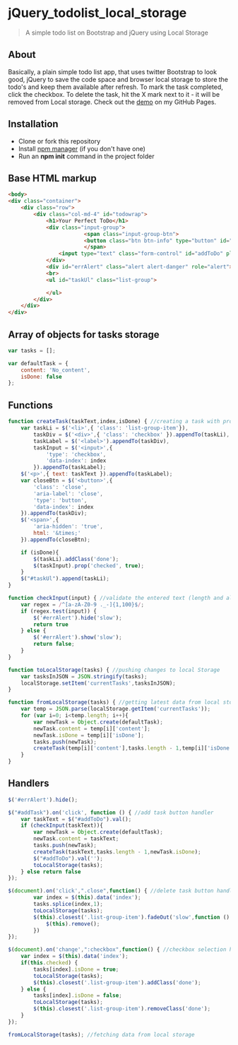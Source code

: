 # jQuery_todolist_local_storage
> A simple todo list on Bootstrap and jQuery using Local Storage

## About
Basically, a plain simple todo list app, that uses twitter Bootstrap to look good, jQuery to save the code space
and browser local storage to store the todo's and keep them available after refresh. To mark the task completed,
click the checkbox. To delete the task, hit the X mark next to it - it will be removed from Local storage. Check out the
[demo](https://iamwerby.github.io/) on my GitHub Pages.

## Installation
* Clone or fork this repository
* Install [npm manager](https://docs.npmjs.com/getting-started/what-is-npm) (if you don't have one)
* Run an **npm init** command in the project folder

## Base HTML markup

```html
<body>
<div class="container">
    <div class="row">
        <div class="col-md-4" id="todowrap">
            <h1>Your Perfect ToDo</h1>
            <div class="input-group">
                        <span class="input-group-btn">
                        <button class="btn btn-info" type="button" id="addTask">Add</button>
                        </span>
                <input type="text" class="form-control" id="addToDo" placeholder="What are we doing?">
            </div>
            <div id="errAlert" class="alert alert-danger" role="alert"><strong>Oops!</strong> Please enter a valid task</div>
            <br>
            <ul id="taskUl" class="list-group">

            </ul>
        </div>
    </div>
</div>
```

## Array of objects for tasks storage

```js
var tasks = [];

var defaultTask = {
    content: 'No_content',
    isDone: false
};
```

## Functions

```js
function createTask(taskText,index,isDone) { //creating a task with proper markup
    var taskLi = $('<li>',{ 'class': 'list-group-item'}),
        taskDiv = $('<div>',{ 'class': 'checkbox' }).appendTo(taskLi),
        taskLabel = $('<label>').appendTo(taskDiv),
        taskInput = $('<input>',{
            'type': 'checkbox',
            'data-index': index
        }).appendTo(taskLabel);
    $('<p>',{ text: taskText }).appendTo(taskLabel);
    var closeBtn = $('<button>',{
        'class': 'close',
        'aria-label': 'close',
        'type': 'button',
        'data-index': index
    }).appendTo(taskDiv);
    $('<span>',{
        'aria-hidden': 'true',
        html: '&times;'
    }).appendTo(closeBtn);

    if (isDone){
        $(taskLi).addClass('done');
        $(taskInput).prop('checked', true);
    }
    $("#taskUl").append(taskLi);
}

function checkInput(input) { //validate the entered text (length and allowed symbols)
    var regex = /^[a-zA-Z0-9 ._-]{1,100}$/;
    if (regex.test(input)) {
        $('#errAlert').hide('slow');
        return true
    } else {
        $('#errAlert').show('slow');
        return false;
    }
}

function toLocalStorage(tasks) { //pushing changes to local Storage
    var tasksInJSON = JSON.stringify(tasks);
    localStorage.setItem('currentTasks',tasksInJSON);
}

function fromLocalStorage(tasks) { //getting latest data from local storage
    var temp = JSON.parse(localStorage.getItem('currentTasks'));
    for (var i=0; i<temp.length; i++){
        var newTask = Object.create(defaultTask);
        newTask.content = temp[i]['content'];
        newTask.isDone = temp[i]['isDone'];
        tasks.push(newTask);
        createTask(temp[i]['content'],tasks.length - 1,temp[i]['isDone']);
    }
}
```

## Handlers

```js
$('#errAlert').hide();

$("#addTask").on('click', function () { //add task button handler
    var taskText = $("#addToDo").val();
    if (checkInput(taskText)){
        var newTask = Object.create(defaultTask);
        newTask.content = taskText;
        tasks.push(newTask);
        createTask(taskText,tasks.length - 1,newTask.isDone);
        $("#addToDo").val('');
        toLocalStorage(tasks);
    } else return false
});

$(document).on('click',".close",function() { //delete task button handler
        var index = $(this).data('index');
        tasks.splice(index,1);
        toLocalStorage(tasks);
        $(this).closest('.list-group-item').fadeOut('slow',function () {
            $(this).remove();
        })
});

$(document).on('change',":checkbox",function() { //checkbox selection handler
    var index = $(this).data('index');
    if(this.checked) {
        tasks[index].isDone = true;
        toLocalStorage(tasks);
        $(this).closest('.list-group-item').addClass('done');
    } else {
        tasks[index].isDone = false;
        toLocalStorage(tasks);
        $(this).closest('.list-group-item').removeClass('done');
    }
});

fromLocalStorage(tasks); //fetching data from local storage
```




